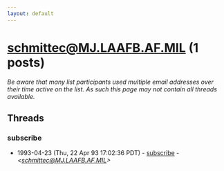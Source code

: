 ```yaml
---
layout: default
---
```


# <schmittec@MJ.LAAFB.AF.MIL> (1 posts)

_Be aware that many list participants used multiple email addresses over their time active on the list. As such this page may not contain all threads available._

## Threads

### subscribe
+ 1993-04-23 (Thu, 22 Apr 93 17:02:36 PDT) - [subscribe](/archive/1993/04/64436862f73d81f2c0ec0f9a8e55a132895f99e627a095de379d6cac6104f452) - _\<schmittec@MJ.LAAFB.AF.MIL\>_


